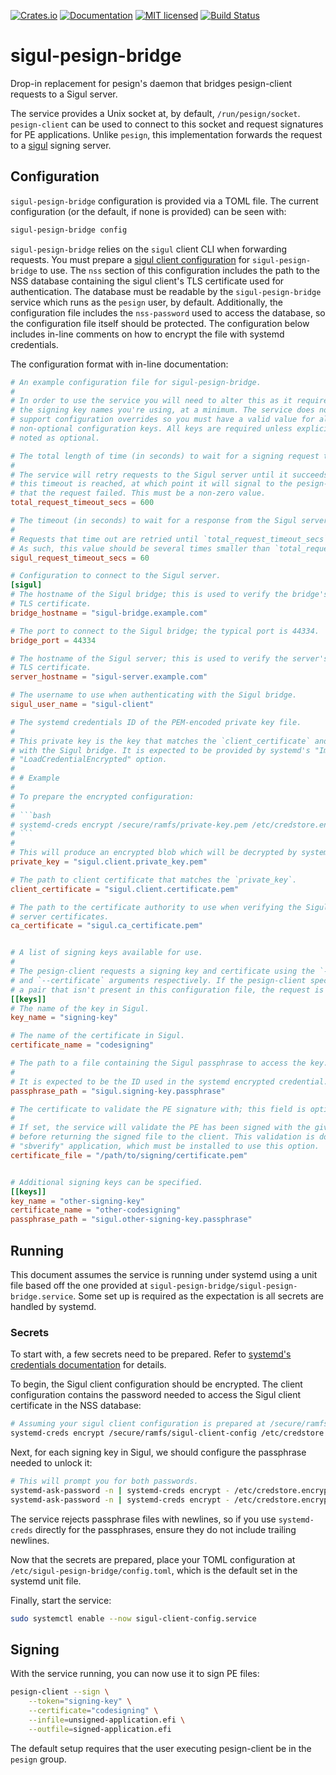 [![Crates.io][crates-badge]][crates-url]
[![Documentation][docs-badge]][docs-url]
[![MIT licensed][mit-badge]][mit-url]
[![Build Status][actions-badge]][actions-url]

[crates-badge]: https://img.shields.io/crates/v/sigul-pesign-bridge.svg
[crates-url]: https://crates.io/crates/sigul-pesign-bridge
[docs-badge]: https://docs.rs/sigul-pesign-bridge/badge.svg
[docs-url]: https://docs.rs/sigul-pesign-bridge
[mit-badge]: https://img.shields.io/badge/license-MIT-blue.svg
[mit-url]: LICENSE
[actions-badge]: https://github.com/fedora-infra/siguldry/workflows/CI/badge.svg
[actions-url]:https://github.com/fedora-infra/siguldry/actions?query=workflow%3ACI

# sigul-pesign-bridge

Drop-in replacement for pesign's daemon that bridges pesign-client requests to a Sigul server.

The service provides a Unix socket at, by default, `/run/pesign/socket`. `pesign-client` can be used to connect to this socket and request signatures for PE applications. Unlike `pesign`, this implementation forwards the request to a [sigul](https://pagure.io/sigul) signing server.

## Configuration

`sigul-pesign-bridge` configuration is provided via a TOML file. The current configuration (or the default, if none is provided) can be seen with:
```bash
sigul-pesign-bridge config
```

`sigul-pesign-bridge` relies on the `sigul` client CLI when forwarding requests.
You must prepare a [sigul client
configuration](https://pagure.io/sigul/blob/a3c76ae339670a309681c883771172c46409488a/f/config/client.conf)
for `sigul-pesign-bridge` to use. The `nss` section of this configuration
includes the path to the NSS database containing the sigul client's TLS
certificate used for authentication. The database must be readable by the
`sigul-pesign-bridge` service which runs as the `pesign` user, by default.
Additionally, the configuration file includes the `nss-password` used to access
the database, so the configuration file itself should be protected. The
configuration below includes in-line comments on how to encrypt the file with
systemd credentials.

The configuration format with in-line documentation:

```toml
# An example configuration file for sigul-pesign-bridge.
#
# In order to use the service you will need to alter this as it requires
# the signing key names you're using, at a minimum. The service does not
# support configuration overrides so you must have a valid value for all
# non-optional configuration keys. All keys are required unless explicitly
# noted as optional.

# The total length of time (in seconds) to wait for a signing request to complete.
#
# The service will retry requests to the Sigul server until it succeeds or
# this timeout is reached, at which point it will signal to the pesign-client
# that the request failed. This must be a non-zero value.
total_request_timeout_secs = 600

# The timeout (in seconds) to wait for a response from the Sigul server.
#
# Requests that time out are retried until `total_request_timeout_secs` is reached.
# As such, this value should be several times smaller than `total_request_timeout_secs`.
sigul_request_timeout_secs = 60

# Configuration to connect to the Sigul server.
[sigul]
# The hostname of the Sigul bridge; this is used to verify the bridge's
# TLS certificate.
bridge_hostname = "sigul-bridge.example.com"

# The port to connect to the Sigul bridge; the typical port is 44334.
bridge_port = 44334

# The hostname of the Sigul server; this is used to verify the server's
# TLS certificate.
server_hostname = "sigul-server.example.com"

# The username to use when authenticating with the Sigul bridge.
sigul_user_name = "sigul-client"

# The systemd credentials ID of the PEM-encoded private key file.
#
# This private key is the key that matches the `client_certificate` and is used to authenticate
# with the Sigul bridge. It is expected to be provided by systemd's "ImportCredential" or
# "LoadCredentialEncrypted" option.
#
# # Example
#
# To prepare the encrypted configuration:
#
# ```bash
# systemd-creds encrypt /secure/ramfs/private-key.pem /etc/credstore.encrypted/sigul.client.private_key
# ```
#
# This will produce an encrypted blob which will be decrypted by systemd at runtime.
private_key = "sigul.client.private_key.pem"

# The path to client certificate that matches the `private_key`.
client_certificate = "sigul.client.certificate.pem"

# The path to the certificate authority to use when verifying the Sigul bridge and Sigul
# server certificates.
ca_certificate = "sigul.ca_certificate.pem"


# A list of signing keys available for use.
#
# The pesign-client requests a signing key and certificate using the `--token`
# and `--certificate` arguments respectively. If the pesign-client specifies
# a pair that isn't present in this configuration file, the request is rejected.
[[keys]]
# The name of the key in Sigul.
key_name = "signing-key"

# The name of the certificate in Sigul.
certificate_name = "codesigning"

# The path to a file containing the Sigul passphrase to access the key.
#
# It is expected to be the ID used in the systemd encrypted credential.
passphrase_path = "sigul.signing-key.passphrase"

# The certificate to validate the PE signature with; this field is optional.
#
# If set, the service will validate the PE has been signed with the given certificate
# before returning the signed file to the client. This validation is done with the
# "sbverify" application, which must be installed to use this option.
certificate_file = "/path/to/signing/certificate.pem"


# Additional signing keys can be specified.
[[keys]]
key_name = "other-signing-key"
certificate_name = "other-codesigning"
passphrase_path = "sigul.other-signing-key.passphrase"
```

## Running

This document assumes the service is running under systemd using a unit file based off the one provided
at `sigul-pesign-bridge/sigul-pesign-bridge.service`. Some set up is required as the expectation is all
secrets are handled by systemd.

### Secrets

To start with, a few secrets need to be prepared. Refer to [systemd's
credentials documentation](https://systemd.io/CREDENTIALS/) for details.

To begin, the Sigul client configuration should be encrypted. The client
configuration contains the password needed to access the Sigul client
certificate in the NSS database:

```bash
# Assuming your sigul client configuration is prepared at /secure/ramfs/sigul-client-config
systemd-creds encrypt /secure/ramfs/sigul-client-config /etc/credstore.encrypted/sigul.client.config
```

Next, for each signing key in Sigul, we should configure the passphrase needed to unlock it:

```bash
# This will prompt you for both passwords.
systemd-ask-password -n | systemd-creds encrypt - /etc/credstore.encrypted/sigul.signing-key.passphrase
systemd-ask-password -n | systemd-creds encrypt - /etc/credstore.encrypted/sigul.other-signing-key.passphrase
```

The service rejects passphrase files with newlines, so if you use
`systemd-creds` directly for the passphrases, ensure they do not include
trailing newlines.

Now that the secrets are prepared, place your TOML configuration at
`/etc/sigul-pesign-bridge/config.toml`, which is the default set in the systemd
unit file.

Finally, start the service:

```bash
sudo systemctl enable --now sigul-client-config.service
```

## Signing

With the service running, you can now use it to sign PE files:

```bash
pesign-client --sign \
    --token="signing-key" \
    --certificate="codesigning" \
    --infile=unsigned-application.efi \
    --outfile=signed-application.efi
```

The default setup requires that the user executing pesign-client be in the
`pesign` group.
